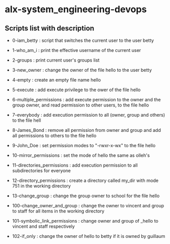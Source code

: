 # alx-system_engineering-devops

## Scripts list with description

* 0-iam_betty : script that switches the current user to the user betty

* 1-who_am_i : print the effective username of the current user

* 2-groups : print current user's groups list

* 3-new_owner : change the owner of the file hello to the user betty

* 4-empty : create an empty file name hello

* 5-execute : add execute privilege to the ower of the file hello

* 6-multiple_permissions : add execute permission to the owner and the group owner, and read permission to other users, to the file hello

* 7-everybody : add execution permission to all (owner, group and others) to the file hell

* 8-James_Bond : remove all permission from owner and group and add all permissions to others to the file hello

* 9-John_Doe : set permission modes to "-rwxr-x-wx" to the file hello

* 10-mirror_permissions : set the mode of hello the same as olleh's

* 11-directories_permissions : add execution permission to all subdirectories for everyone

* 12-directory_permissions : create a directory called my_dir with mode 751 in the working directory

* 13-change_group : change the group owner to school for the file hello

* 100-change_owner_and_group : change the owner to vincent and group to staff for all items in the working directory

* 101-symbolic_link_permissions : change owner and group of \_hello to vincent and staff respectively

* 102-if_only : change the owner of hello to betty if it is owned by guillaum

